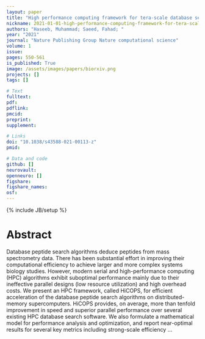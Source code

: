 ```yaml
---
layout: paper
title: "High performance computing framework for tera-scale database search of mass spectrometry data"
nickname: 2021-01-01-high-performance-computing-framework-for-tera-scale-database-search-of-mass-spectrometry-data
authors: "Haseeb, Muhammad; Saeed, Fahad; "
year: "2021"
journal: "Nature Publishing Group Nature computational science"
volume: 1
issue:
pages: 550-561
is_published: True
image: /assets/images/papers/biorxiv.png
projects: []
tags: []

# Text
fulltext:
pdf:
pdflink:
pmcid:
preprint: 
supplement:

# Links
doi: "10.1038/s43588-021-00113-z"
pmid:

# Data and code
github: []
neurovault:
openneuro: []
figshare:
figshare_names:
osf:
---
```

{% include JB/setup %}

# Abstract

Database peptide search algorithms deduce peptides from mass spectrometry data. There has been substantial effort in improving their computational efficiency to achieve larger and more complex systems biology studies. However, modern serial and high-performance computing (HPC) algorithms exhibit suboptimal performance mainly due to their ineffective parallel designs (low resource utilization) and high overhead costs. We present an HPC framework, called HiCOPS, for efficient acceleration of the database peptide search algorithms on distributed-memory supercomputers. HiCOPS provides, on average, more than tenfold improvement in speed and superior parallel performance over several existing HPC database search software. We also formulate a mathematical model for performance analysis and optimization, and report near-optimal results for several key metrics including strong-scale efficiency …

